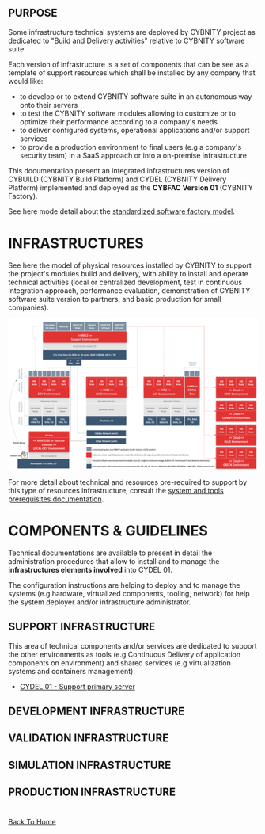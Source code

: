 ## PURPOSE
Some infrastructure technical systems are deployed by CYBNITY project as dedicated to "Build and Delivery activities" relative to CYBNITY software suite.

Each version of infrastructure is a set of components that can be see as a template of support resources which shall be installed by any company that would like:
- to develop or to extend CYBNITY software suite in an autonomous way onto their servers
- to test the CYBNITY software modules allowing to customize or to optimize their performance according to a company's needs
- to deliver configured systems, operational applications and/or support services
- to provide a production environment to final users (e.g a company's security team) in a SaaS approach or into a on-premise infrastructure

This documentation present an integrated infrastructures version of CYBUILD (CYBNITY Build Platform) and CYDEL (CYBNITY Delivery Platform) implemented and deployed as the __CYBFAC Version 01__ (CYBNITY Factory).

See here mode detail about the [standardized software factory model](../../../docs/README.md).

# INFRASTRUCTURES
See here the model of physical resources installed by CYBNITY to support the project's modules build and delivery, with ability to install and operate technical activities (local or centralized development, test in continuous integration approach, performance evaluation, demonstration of CYBNITY software suite version to partners, and basic production for small companies).

![image](CYDEL-01.png)

For more detail about technical and resources pre-required to support by this type of resources infrastructure, consult the [system and tools prerequisites documentation](../systems-and-tools-prerequisites.md).

# COMPONENTS & GUIDELINES
Technical documentations are available to present in detail the administration procedures that allow to install and to manage the __infrastructures elements involved__ into CYDEL 01.

The configuration instructions are helping to deploy and to manage the systems (e.g hardware, virtualized components, tooling, network) for help the system deployer and/or infrastructure administrator.

## SUPPORT INFRASTRUCTURE
This area of technical components and/or services are dedicated to support the other environments as tools (e.g Continuous Delivery of application components on environment) and shared services (e.g virtualization systems and containers management):
- [CYDEL 01 - Support primary server](CYDEL01-cybsup01.md)

## DEVELOPMENT INFRASTRUCTURE

## VALIDATION INFRASTRUCTURE

## SIMULATION INFRASTRUCTURE

## PRODUCTION INFRASTRUCTURE

#
[Back To Home](../README.md)
